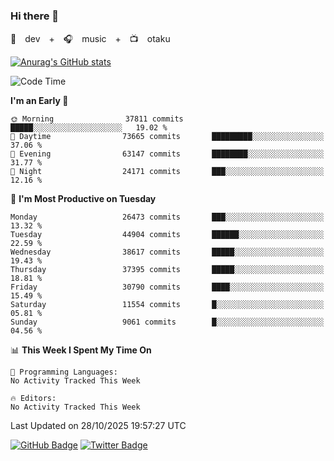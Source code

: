 ### Hi there 👋

🚀　dev　+　🎧　music　+　📺　otaku


[![Anurag's GitHub stats](https://github-readme-stats.vercel.app/api?username=koheitasaka&count_private=true&show_icons=true&theme=monokai)](https://github.com/koheitasaka/github-readme-stats)

<!--START_SECTION:waka-->
![Code Time](http://img.shields.io/badge/Code%20Time-1%2C161%20hrs%2023%20mins-blue)

**I'm an Early 🐤** 

```text
🌞 Morning                37811 commits       █████░░░░░░░░░░░░░░░░░░░░   19.02 % 
🌆 Daytime                73665 commits       █████████░░░░░░░░░░░░░░░░   37.06 % 
🌃 Evening                63147 commits       ████████░░░░░░░░░░░░░░░░░   31.77 % 
🌙 Night                  24171 commits       ███░░░░░░░░░░░░░░░░░░░░░░   12.16 % 
```
📅 **I'm Most Productive on Tuesday** 

```text
Monday                   26473 commits       ███░░░░░░░░░░░░░░░░░░░░░░   13.32 % 
Tuesday                  44904 commits       ██████░░░░░░░░░░░░░░░░░░░   22.59 % 
Wednesday                38617 commits       █████░░░░░░░░░░░░░░░░░░░░   19.43 % 
Thursday                 37395 commits       █████░░░░░░░░░░░░░░░░░░░░   18.81 % 
Friday                   30790 commits       ████░░░░░░░░░░░░░░░░░░░░░   15.49 % 
Saturday                 11554 commits       █░░░░░░░░░░░░░░░░░░░░░░░░   05.81 % 
Sunday                   9061 commits        █░░░░░░░░░░░░░░░░░░░░░░░░   04.56 % 
```


📊 **This Week I Spent My Time On** 

```text
💬 Programming Languages: 
No Activity Tracked This Week

🔥 Editors: 
No Activity Tracked This Week
```


 Last Updated on 28/10/2025 19:57:27 UTC
<!--END_SECTION:waka-->

[![GitHub Badge](https://img.shields.io/badge/GitHub-100000?style=for-the-badge&logo=github&logoColor=white)](https://github.com/koheitasaka)
[![Twitter Badge](https://img.shields.io/badge/Twitter-1DA1F2?style=for-the-badge&logo=twitter&logoColor=white)](https://twitter.com/sleep_asleep_)
